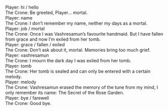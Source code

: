 Player: hi / hello  
The Crone: Be greeted, Player… mortal.  
Player: name  
The Crone: I don’t remember my name, neither my days as a mortal.  
Player: job / mortal  
The Crone: Once I was Vashresamun’s favourite handmaid. But I have fallen from grace and now I’m exiled from her tomb.  
Player: grace / fallen / exiled  
The Crone: Don’t ask about it, mortal. Memories bring too much grief.  
Player: vashresamun  
The Crone: I mourn the dark day I was exiled from her tomb.  
Player: tomb  
The Crone: Her tomb is sealed and can only be entered with a certain melody.  
Player: melody  
The Crone: Vashresamun erased the memory of the tune from my mind, I only remember its name: The Secret of the Rose Garden.  
Player: bye / farewell  
The Crone: Good bye.  
